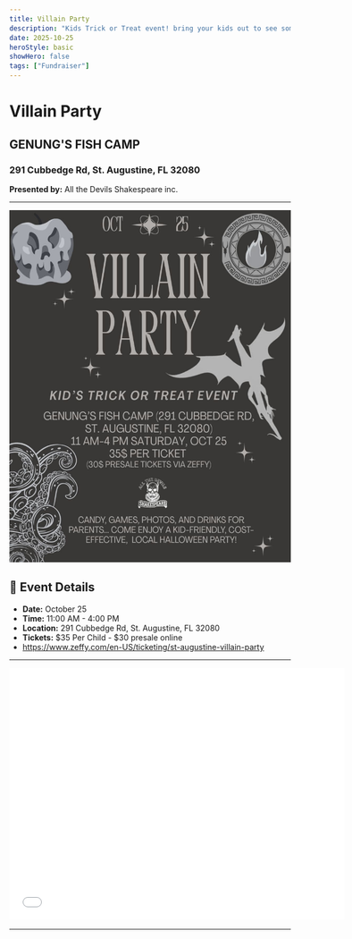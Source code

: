 ```yaml
---
title: Villain Party
description: "Kids Trick or Treat event! bring your kids out to see some of their favorite villains from iconic movies"
date: 2025-10-25
heroStyle: basic
showHero: false
tags: ["Fundraiser"]
---
```


# Villain Party

## GENUNG'S FISH CAMP

### 291 Cubbedge Rd, St. Augustine, FL 32080

**Presented by:** All the Devils Shakespeare inc. 

---

![Graphic](Feature.jpg)

## 📅 Event Details
- **Date:** October 25
- **Time:** 11:00 AM - 4:00 PM
- **Location:** 291 Cubbedge Rd, St. Augustine, FL 32080
- **Tickets:** $35 Per Child - $30 presale online
- https://www.zeffy.com/en-US/ticketing/st-augustine-villain-party

---

<iframe src="[https://www.google.com/maps/place/Genungs+Fish+Camp+Live+Bait+%26+Tackle%2FKayak+Rentals/@29.7675971,-81.2586067,17z/data=!3m1!4b1!4m6!3m5!1s0x88e69bfced5e7e99:0xa125ac8e2fff4319!8m2!3d29.7675925!4d-81.2560318!16s%2Fg%2F1tgqk75m?entry=ttu&g_ep=EgoyMDI1MTAwNC4wIKXMDSoASAFQAw%3D%3D]"width="600" height="450" style="border:0;" allowfullscreen="" loading="lazy" referrerpolicy="no-referrer-when-downgrade"></iframe>

---


